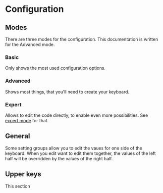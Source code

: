 # Configuration

## Modes
There are three modes for the configuration. This documentation is written for the Advanced mode.
### Basic
Only shows the most used configuration options.

### Advanced
Shows most things, that you'll need to create your keyboard.

### Expert
Allows to edit the code directly, to enable even more possibilities. See [expert mode](expert.md) for that.

## General
Some setting groups allow you to edit the vaues for one side of the keyboard. When you edit want to edit them together, the values of the left half will be overridden by the values of the right half.

## Upper keys
This section 

